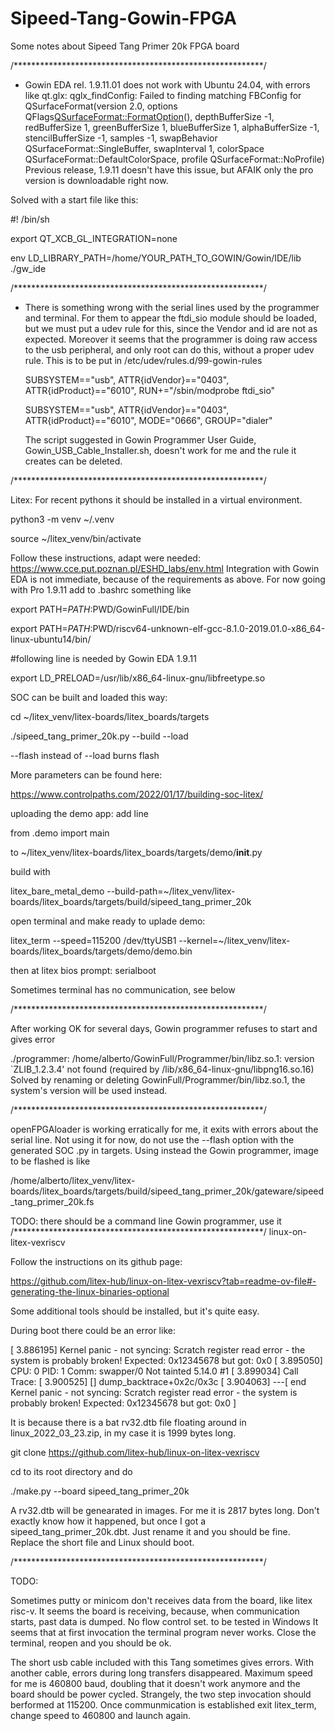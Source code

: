 # Sipeed-Tang-Gowin-FPGA
Some notes about Sipeed Tang Primer 20k FPGA board

  /*********************************************************/

- Gowin EDA rel. 1.9.11.01 does not work with Ubuntu 24.04, with errors like
  qt.glx: qglx_findConfig: Failed to finding matching FBConfig for QSurfaceFormat(version 2.0, options QFlags<QSurfaceFormat::FormatOption>(), depthBufferSize -1, redBufferSize 1, greenBufferSize 1, blueBufferSize 1, alphaBufferSize -1, stencilBufferSize -1, samples -1, swapBehavior QSurfaceFormat::SingleBuffer, swapInterval 1, colorSpace QSurfaceFormat::DefaultColorSpace, profile  QSurfaceFormat::NoProfile)
Previous release, 1.9.11 doesn't have this issue, but AFAIK only the pro version is downloadable right now.

Solved with a start file like this:

#! /bin/sh

export QT_XCB_GL_INTEGRATION=none

env  LD_LIBRARY_PATH=/home/YOUR_PATH_TO_GOWIN/Gowin/IDE/lib ./gw_ide

  /*********************************************************/

  - There is something wrong with the serial lines used by the programmer and terminal.
    For them to appear the ftdi_sio module should be loaded, but we must put a udev rule for this, since the Vendor and id are not as expected.
    Moreover it seems that the programmer is doing raw access to the usb peripheral, and only root can do this, without a proper udev rule.
    This is to be put in /etc/udev/rules.d/99-gowin-rules

    SUBSYSTEM=="usb", ATTR{idVendor}=="0403", ATTR{idProduct}=="6010", RUN+="/sbin/modprobe ftdi_sio"
    
    SUBSYSTEM=="usb", ATTR{idVendor}=="0403", ATTR{idProduct}=="6010", MODE="0666", GROUP="dialer"
    

    The script suggested in Gowin Programmer User Guide, Gowin_USB_Cable_Installer.sh, doesn't work for me and the rule it creates can be deleted.

   /*********************************************************/

   Litex:
   For recent pythons it should be installed in a virtual environment. 
   
   python3 -m venv ~/.venv
   
   source ~/litex_venv/bin/activate
   
   Follow these instructions, adapt were needed: https://www.cce.put.poznan.pl/ESHD_labs/env.html
   Integration with Gowin EDA is not immediate, because of the requirements as above.
   For now going with Pro 1.9.11
   add to .bashrc something like

export PATH=$PATH:$PWD/GowinFull/IDE/bin

export PATH=$PATH:$PWD/riscv64-unknown-elf-gcc-8.1.0-2019.01.0-x86_64-linux-ubuntu14/bin/

#following line is needed by Gowin EDA 1.9.11

export LD_PRELOAD=/usr/lib/x86_64-linux-gnu/libfreetype.so

SOC can be built and loaded this way:

cd ~/litex_venv/litex-boards/litex_boards/targets

./sipeed_tang_primer_20k.py --build --load

--flash instead of --load burns flash

More parameters can be found here:

https://www.controlpaths.com/2022/01/17/building-soc-litex/

uploading the demo app:
add line

from .demo import main

to ~/litex_venv/litex-boards/litex_boards/targets/demo/__init__.py

build with

litex_bare_metal_demo --build-path=~/litex_venv/litex-boards/litex_boards/targets/build/sipeed_tang_primer_20k

open terminal and make ready to uplade demo:

litex_term  --speed=115200  /dev/ttyUSB1 --kernel=~/litex_venv/litex-boards/litex_boards/targets/demo/demo.bin

then at litex bios prompt:
serialboot

Sometimes terminal has no communication, see below


 /*********************************************************/

After working OK for several days, Gowin programmer refuses to start and gives error

./programmer: /home/alberto/GowinFull/Programmer/bin/libz.so.1: version `ZLIB_1.2.3.4' not found (required by /lib/x86_64-linux-gnu/libpng16.so.16)
Solved by renaming or deleting GowinFull/Programmer/bin/libz.so.1, the system's version will be used instead. 

 /*********************************************************/

 openFPGAloader is working erratically for me, it exits with errors about the serial line.
 Not using it for now, do not use the --flash option with the generated SOC .py in targets.
 Using instead the Gowin programmer, image to be flashed is like
 
 /home/alberto/litex_venv/litex-boards/litex_boards/targets/build/sipeed_tang_primer_20k/gateware/sipeed_tang_primer_20k.fs
 
TODO: there should be a command line Gowin programmer, use it
 /*********************************************************/
linux-on-litex-vexriscv 

Follow the instructions on its github page:

https://github.com/litex-hub/linux-on-litex-vexriscv?tab=readme-ov-file#-generating-the-linux-binaries-optional

Some additional tools should be installed, but it's quite easy.

During boot there could be an error like:

[    3.886195] Kernel panic - not syncing: Scratch register read error - the system is probably broken! Expected: 0x12345678 but got: 0x0 [    3.895050] CPU: 0 PID: 1 Comm: swapper/0 Not tainted 5.14.0 #1 [    3.899034] Call Trace: [    3.900525] [<c0003b64>] dump_backtrace+0x2c/0x3c [    3.904063] ---[ end Kernel panic - not syncing: Scratch register read error - the system is probably broken! Expected: 0x12345678 but got: 0x0 ]

It is because there is a bat rv32.dtb file floating around in linux_2022_03_23.zip, in my case it is 1999 bytes long.

git clone https://github.com/litex-hub/linux-on-litex-vexriscv

cd to its root directory and do

 ./make.py --board sipeed_tang_primer_20k 

A rv32.dtb will be genearated in images. For me it is 2817 bytes long.
Don't exactly know how it happened, but once I got a sipeed_tang_primer_20k.dbt.
Just rename it and you should be fine.
Replace the short file and Linux should boot.


  /*********************************************************/


   TODO:

   Sometimes putty or minicom don't receives data from the board, like litex risc-v.
   It seems the board is receiving, because, when communication starts, past data is dumped.
   No flow control set.
   to be tested in Windows
   It seems that at first invocation the terminal program never works. Close the terminal, reopen and you should be ok.

   The short usb cable included with this Tang sometimes gives errors. With another cable, errors during long transfers disappeared.
   Maximum speed for me is 460800 baud, doubling that it doesn't work anymore and the board should be power cycled.
   Strangely, the two step invocation should berformed at 115200. Once communmication is established exit litex_term, change speed to 460800 and launch again.
   
